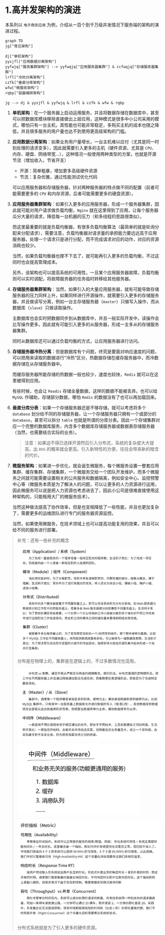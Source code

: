 # 1.高并发架构的演进

本系列以 `电子商务应用` 为例，介绍从一百个到千万级并发情况下服务端的架构的演进过程。

```mermaid
graph TD
jg["常见架构"]

dj["单机架构"]
yysjfl["应用数据分离架构"]
yyfwjq["服务集群架构"] --> yyfwqjq["应用服务器集群"] & ccfwqjq["存储服务器集群"]
lrfl["冷热分离架构"]
czfk["垂直分库架构"]
wfw["微服务架构"]
rqbp["容器编排架构"]

jg --> dj & yysjfl & yyfwjq & lrfl & czfk & wfw & rqbp
```

1.   **单机架构**：在一个服务器上启动运用服务，并且将数据存储在数据库中，甚至可以把数据库模块移除直接做出上层应用，这种模式是很多中小公司采用的模式，哪怕只有一台主机，其性能也可能非常稳定，多购买主机的成本也随之降低，并且很多服务的用户量也达不到使用更高级架构的门槛。

2.   **应用数据分离架构**：如果业务用户量增长，一台主机难以应付（尤其是同一时刻处理的请求变多），因此就需要引入更多的主机（硬件资源，尤其是 `CPU`、内存、硬盘、网络带宽...），这种情况一般使用两种类型的方案，也就是开源节流（增加收入，节省开支）

     -   开源：简单粗暴，增加更多高级硬件资源
     -   节流：复杂优雅，通过性能测试优化代码

     可以应用服务器和存储服务器，针对两种服务器的特点做不同的配置（前者可能需要更多的 `CPU` 和内存资源，后者可能需要更多的硬盘资源）。

3.   **应用服务器集群架构**：如果引入更多的应用服务器，形成一个服务器集群，因此就可能对用户请求做负载均衡，`Nginx` 就在这里得到了应用，让每个服务器瓜分大量的请求，降低每一台机器的压力（和多线程的思路很类似）。

     而这里最重要的就是负载均衡器，有很多负载均衡算法（最简单的就是轮询分配来分配请求），需要注意，负载均衡器对请求量的承担能力要远远高于应用服务器，处理一个请求只是进行分配，而不完成请求对应的动作，对应的资源消耗也较少。

     当然，如果负载均衡器也撑不下去了，就可能再引入更多的负载均衡，不过这同时也会提高管理成本。

     另外，该架构也可以提高系统的可用性，一旦某个应用服务器故障，负载均衡则可以实时调配，将故障服务器的任务临时转移给其他服务器。

4.   **存储服务器集群架构**：当然，如果引入的大量应用服务器，就有可能导致存储服务器的压力同样上升，如果同样进行开源操作，就需要引入更多的存储服务器，并且做读写分离，例如一台主存储服务器（`master`）只做写入操作，而从数据库（`slave`）只做读取操作。

     主数据库也会实时把数据同步到从数据库中，并且一般实际开发中，读操作会比写操作更多。因此就有可能引入更多的从服务器，形成一主多从的存储服务器集群。

     同时从数据库还可以通过负载均衡的方式，让应用服务器进行访问。

5.   **存储服务器冷热分离**：但是数据库有个问题，终究是要面对响应速度的问题，可以把用来读取的数据进行“冷热”区分，热数据存储在缓存服务器中，而冷数据存储在从存储服务器中。

     而缓存服务器所能存储的热数据一般也较少，速度也较快，`Redis` 就可以在这里被得到应用。

     有些时候，也会让 `Readis` 存储全量数据，这样的数据不能被丢弃。也可以给 `MySQL` 作辅助，存储部分数据，哪怕 `Redis` 的数据没有了也可以再加载回来。

6.   **垂直分库分表**：如果一个存储服务器还是不够存储，就可以考虑将多个 `database` 划分给不同的存储服务器，让一个存储服务器只拥有一个或部分的 `database`，甚至可以拆分 `table` 也就是所谓的分库分表。因此一个存储集群对应一个完整的数据库服务，内含多个数据库存储服务器或数据表存储服务器（当然，也需要结合实际的业务）。

     >   注意：如果迫不得已选择开源然后引入分布式，系统的复杂度大大提高，出 `BUG` 的概率就会更高。引入新特性的方便，往往会带来新的暗含的代价。

7.   **微服务架构**：如果进一步优化，就会诞生微服务，每个微服务设置一整套应用集群、缓存集群、存储集群，一个微服务交给一个团队开发维护。而多个微服务之间就可能需要设置相关的公共服务和数据隔离，例如安全中心、监控预警中心等（微服务本质是为了解决人的问题，可以让更多的人力资源进行运用，因此微服务可以说是把人力资源也考虑进去了，因此小公司是很难直接使用这种架构的，只能租用大厂的微服务技术）。

     当然这种做法提高了协作效率，但是也变相降低了一些性能，并且也更加复杂了，需要更多的运维团队进行专门的服务器资源监控。

     当然，如果使用微服务，在技术领域上也可以提高功能复用的效果，并且可以给不同的服务进行部署。

>   补充：还有一些补充的概念
>
>   ![image-20240413214907836](./assets/image-20240413214907836-1713016745337-4.png)
>
>   分布是在物理上的，集群是在逻辑上的，不过多数情况也混用。
>
>   ![image-20240413215241449](./assets/image-20240413215241449-1713016745336-1.png)
>
>   ![image-20240413215350196](./assets/image-20240413215350196-1713016745337-2.png)
>
>   ![image-20240413215554168](./assets/image-20240413215554168-1713016745337-3.png)
>
>   分布式系统就是为了引入更多的硬件资源。